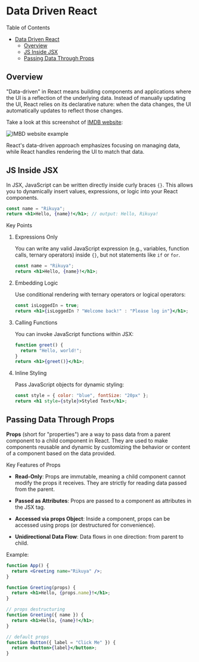# Data Driven React

Table of Contents

- [Data Driven React](#data-driven-react)
  - [Overview](#overview)
  - [JS Inside JSX](#js-inside-jsx)
  - [Passing Data Through Props](#passing-data-through-props)

## Overview

"Data-driven" in React means building components and applications where the UI is a reflection of the underlying data. Instead of manually updating the UI, React relies on its declarative nature: when the data changes, the UI automatically updates to reflect those changes.

Take a look at this screenshot of [IMDB website](https://www.imdb.com/):

![IMBD website example](<https://www.lifewire.com/thmb/RbocY4XParI3QFD_eaqFBRU-SeY=/1500x0/filters:no_upscale():max_bytes(150000):strip_icc()/imdb-what-to-watch-d3c2befe37d04ac5b2e22696464a13eb.png>)

React's data-driven approach emphasizes focusing on managing data, while React handles rendering the UI to match that data.

## JS Inside JSX

In JSX, JavaScript can be written directly inside curly braces `{}`. This allows you to dynamically insert values, expressions, or logic into your React components.

```jsx
const name = "Rikuya";
return <h1>Hello, {name}!</h1>; // output: Hello, Rikuya!
```

Key Points

1. Expressions Only

   You can write any valid JavaScript expression (e.g., variables, function calls, ternary operators) inside `{}`, but not statements like `if` or `for`.

   ```jsx
   const name = "Rikuya";
   return <h1>Hello, {name}!</h1>;
   ```

2. Embedding Logic

   Use conditional rendering with ternary operators or logical operators:

   ```jsx
   const isLoggedIn = true;
   return <h1>{isLoggedIn ? "Welcome back!" : "Please log in"}</h1>;
   ```

3. Calling Functions

   You can invoke JavaScript functions within JSX:

   ```jsx
   function greet() {
     return "Hello, world!";
   }
   return <h1>{greet()}</h1>;
   ```

4. Inline Styling

   Pass JavaScript objects for dynamic styling:

   ```jsx
   const style = { color: "blue", fontSize: "20px" };
   return <h1 style={style}>Styled Text</h1>;
   ```

## Passing Data Through Props

**Props** (short for "properties") are a way to pass data from a parent component to a child component in React. They are used to make components reusable and dynamic by customizing the behavior or content of a component based on the data provided.

Key Features of Props

- **Read-Only**: Props are immutable, meaning a child component cannot modify the props it receives. They are strictly for reading data passed from the parent.

- **Passed as Attributes**: Props are passed to a component as attributes in the JSX tag.

- **Accessed via props Object**: Inside a component, props can be accessed using props (or destructured for convenience).

- **Unidirectional Data Flow**: Data flows in one direction: from parent to child.

Example:

```jsx
function App() {
  return <Greeting name="Rikuya" />;
}

function Greeting(props) {
  return <h1>Hello, {props.name}!</h1>;
}
```

```jsx
// props destructuring
function Greeting({ name }) {
  return <h1>Hello, {name}!</h1>;
}
```

```jsx
// default props
function Button({ label = "Click Me" }) {
  return <button>{label}</button>;
}
```
